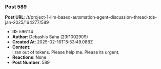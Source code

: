 ### Post 589
**Post URL**: /t/project-1-llm-based-automation-agent-discussion-thread-tds-jan-2025/164277/589
- **ID**: 596114
- **Author**: Debashis Saha (23f1002909)
- **Created At**: 2025-02-16T15:53:49.088Z
- **Content**:  
  I ran out of tokens. Please help me. Please its urgent.
- **Reactions**: None
- **Post Number**: 589

